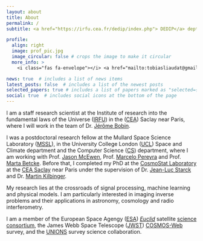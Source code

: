 ```yaml
---
layout: about
title: About
permalink: /
subtitle: <a href="https://irfu.cea.fr/dedip/index.php"> DEDIP</a> dept., <a href="https://irfu.cea.fr/index.php"> IRFU</a>, <a href="https://www.cea.fr">CEA</a>, Saclay, France.

profile:
  align: right
  image: prof_pic.jpg
  image_circular: false # crops the image to make it circular
  more_info: >
    <i class="fas fa-envelope"></i> <a href="mailto:tobiasliaudat@gmail.com">tobiasliaudat@gmail.com</a>

news: true  # includes a list of news items
latest_posts: false  # includes a list of the newest posts
selected_papers: true # includes a list of papers marked as "selected={true}"
social: true  # includes social icons at the bottom of the page
---
```


I am a staff research scientist at the Institute of research into the fundamental laws of the Universe (<a href="https://irfu.cea.fr/index.php">IRFU</a>) in the (<a href="https://www.cea.fr">CEA</a>) Saclay near Paris, where I will work in the team of Dr. <a href="https://scholar.google.com/citations?user=2IWDmk8AAAAJ&hl=en">Jérôme Bobin</a>.

I was a postdoctoral research fellow at the Mullard Space Science Laboratory (<a href="https://www.ucl.ac.uk/mssl/mullard-space-science-laboratory">MSSL</a>), in the University College London (<a href="https://www.ucl.ac.uk">UCL</a>) Space and Climate department and the Computer Science (<a href="https://www.ucl.ac.uk/computer-science/ucl-computer-science">CS</a>) department, where I am working with Prof. <a href="http://www.jasonmcewen.org">Jason McEwen</a>, Prof. <a href="https://www.macs.hw.ac.uk/~mp71/index.html">Marcelo Pereyra</a> and Prof. <a href="https://sites.google.com/site/mbetcke/">Marta Betcke</a>. Before that, I completed my PhD at the <a href="https://www.cosmostat.org">CosmoStat Laboratory</a> at the <a href="https://www.cea.fr/english/Pages/Welcome.aspx">CEA Saclay</a> near Paris under the supervision of Dr. <a href="https://jstarck.cosmostat.org">Jean-Luc Starck</a> and Dr. <a href="http://www.cosmostat.org/people/kilbinger">Martin Kilbinger</a>.

My research lies at the crossroads of signal processing, machine learning and physical models. I am particularly interested in imaging inverse problems and their applications in astronomy, cosmology and radio interferometry.

I am a member of the European Space Agengy (<a href="https://www.esa.int">ESA</a>) <a href="https://www.esa.int/Science_Exploration/Space_Science/Euclid">_Euclid_</a> satellite <a href="https://www.euclid-ec.org">science consortium</a>, the James Webb Space Telescope (<a href="https://webb.nasa.gov">JWST</a>) <a href="https://webb.nasa.gov">[COSMOS-Web](https://cosmos.astro.caltech.edu/page/cosmosweb)</a> survey, and the <a href="https://www.skysurvey.cc">UNIONS</a> survey science collaboration.


